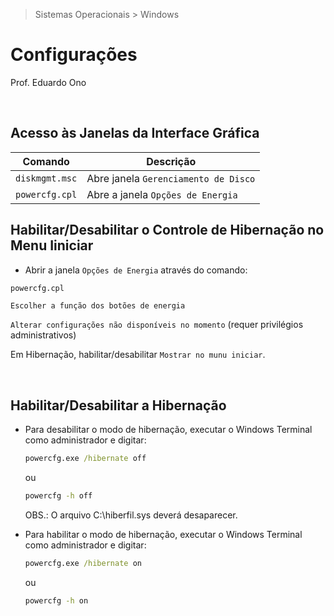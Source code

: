 > Sistemas Operacionais > Windows

# Configurações

Prof. Eduardo Ono

&nbsp;

## Acesso às Janelas da Interface Gráfica

| Comando | Descrição |
| :-: | --- |
| `diskmgmt.msc` | Abre janela `Gerenciamento de Disco`
| `powercfg.cpl` | Abre a janela `Opções de Energia`

## Habilitar/Desabilitar o Controle de Hibernação no Menu Iiniciar

* Abrir a janela `Opções de Energia` através do comando:

```bat
powercfg.cpl
```

`Escolher a função dos botões de energia`

`Alterar configurações não disponíveis no momento` (requer privilégios administrativos)

Em Hibernação, habilitar/desabilitar `Mostrar no munu iniciar`.

<br>

## Habilitar/Desabilitar a Hibernação

* Para desabilitar o modo de hibernação, executar o Windows Terminal como administrador e digitar:

  ```bat
  powercfg.exe /hibernate off
  ```

  ou

  ```bat
  powercfg -h off
  ```

  OBS.: O arquivo C:\hiberfil.sys deverá desaparecer.

* Para habilitar o modo de hibernação, executar o Windows Terminal como administrador e digitar:

  ```bat
  powercfg.exe /hibernate on
  ```

  ou

  ```bat
  powercfg -h on
  ```

<br>
